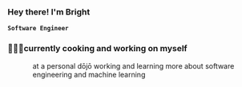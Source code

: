 ### Hey there! I'm Bright
**`Software Engineer`**


<p align="center">
  <h3>👨🏾‍🍳currently cooking and working on myself</h3>
  <p style="margin-left: 50px">
    at a personal dōjō working and learning more about software engineering and machine learning
  </p>
</p>
